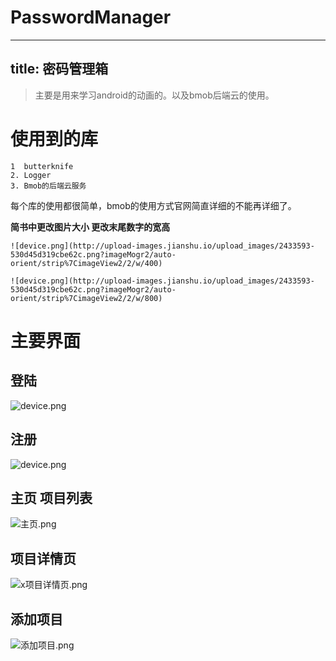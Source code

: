 # PasswordManager
---
  title:  密码管理箱
---

> 主要是用来学习android的动画的。以及bmob后端云的使用。

# 使用到的库
    1  butterknife
    2. Logger
    3. Bmob的后端云服务
   
每个库的使用都很简单，bmob的使用方式官网简直详细的不能再详细了。

 **简书中更改图片大小  更改末尾数字的宽高**
  ```
![device.png](http://upload-images.jianshu.io/upload_images/2433593-530d45d319cbe62c.png?imageMogr2/auto-orient/strip%7CimageView2/2/w/400)
```
```
![device.png](http://upload-images.jianshu.io/upload_images/2433593-530d45d319cbe62c.png?imageMogr2/auto-orient/strip%7CimageView2/2/w/800)
```

# 主要界面
##  登陆
![device.png](http://upload-images.jianshu.io/upload_images/2433593-530d45d319cbe62c.png?imageMogr2/auto-orient/strip%7CimageView2/2/w/400)

## 注册
![device.png](http://upload-images.jianshu.io/upload_images/2433593-0258e9ea9ae4db3d.png?imageMogr2/auto-orient/strip%7CimageView2/2/w/400)

## 主页 项目列表
![主页.png](http://upload-images.jianshu.io/upload_images/2433593-76aa8131394fdcb0.png?imageMogr2/auto-orient/strip%7CimageView2/2/w/400)

## 项目详情页
![x项目详情页.png](http://upload-images.jianshu.io/upload_images/2433593-c0b7f3bed9086045.png?imageMogr2/auto-orient/strip%7CimageView2/2/w/400)

## 添加项目
![添加项目.png](http://upload-images.jianshu.io/upload_images/2433593-e0cad903246e8386.png?imageMogr2/auto-orient/strip%7CimageView2/2/w/400)
